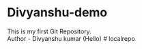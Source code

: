 # Divyanshu-demo
This is my first Git Repository.
<br>
Author - Divyanshu kumar (Hello)
#   l o c a l r e p o  
 